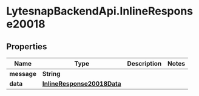 # LytesnapBackendApi.InlineResponse20018

## Properties

Name | Type | Description | Notes
------------ | ------------- | ------------- | -------------
**message** | **String** |  | 
**data** | [**InlineResponse20018Data**](InlineResponse20018Data.md) |  | 


